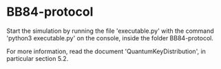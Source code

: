 # BB84-protocol

Start the simulation by running the file 'executable.py' with the command 'python3 executable.py' on the console, inside the folder BB84-protocol.

For more information, read the document 'QuantumKeyDistribution', in particular section 5.2.
